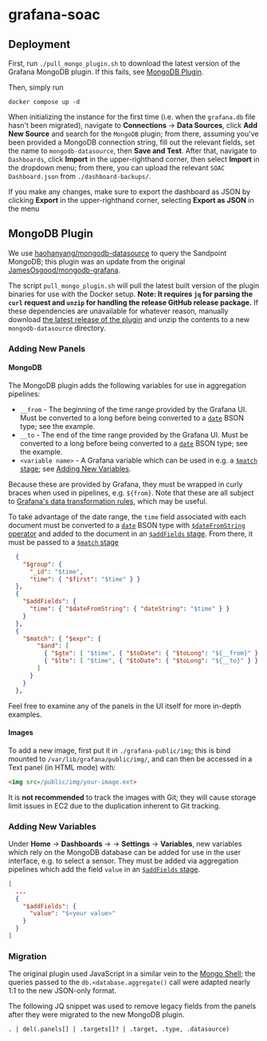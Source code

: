 # grafana-soac
## Deployment
First, run `./pull_mongo_plugin.sh` to download the latest version of the Grafana MongoDB plugin. If this fails, see [MongoDB Plugin](#mongodb-plugin).

Then, simply run
```
docker compose up -d
```

When initializing the instance for the first time (i.e. when the `grafana.db` file hasn't been migrated), navigate to **Connections** -> **Data Sources**, click **Add New Source** and search for the `MongoDB` plugin; from there, assuming you've been provided a MongoDB connection string, fill out the relevant fields, set the name to `mongodb-datasource`, then **Save and Test**. After that, navigate to `Dashboards`, click **Import** in the upper-righthand corner, then select **Import** in the dropdown menu; from there, you can upload the relevant `SOAC Dashboard.json` from `./dashboard-backups/`.

If you make any changes, make sure to export the dashboard as JSON by clicking **Export** in the upper-righthand corner, selecting **Export as JSON** in the menu

## MongoDB Plugin
We use [haohanyang/mongodb-datasource](https://github.com/haohanyang/mongodb-datasource/) to query the Sandpoint MongoDB; this plugin was an update from the original [JamesOsgood/mongodb-grafana](https://github.com/JamesOsgood/mongodb-grafana).

The script `pull_mongo_plugin.sh` will pull the latest built version of the plugin binaries for use with the Docker setup. **Note: It requires `jq` for parsing the `curl` request and `unzip` for handling the release GitHub release package.** If these dependencies are unavailable for whatever reason, manually download [the latest release of the plugin](https://github.com/haohanyang/mongodb-datasource/releases/latest) and unzip the contents to a new `mongodb-datasource` directory.

### Adding New Panels
#### MongoDB
The MongoDB plugin adds the following variables for use in aggregation pipelines:
- `__from` - The beginning of the time range provided by the Grafana UI. Must be converted to a long before being converted to a [`date`](https://www.mongodb.com/docs/manual/reference/bson-types/#std-label-document-bson-type-date) BSON type; see the example.
- `__to` - The end of the time range provided by the Grafana UI. Must be converted to a long before being converted to a [`date`](https://www.mongodb.com/docs/manual/reference/bson-types/#std-label-document-bson-type-date) BSON type; see the example.
- `<variable name>` - A Grafana variable which can be used in e.g. a [`$match` stage](https://www.mongodb.com/docs/manual/reference/operator/aggregation/match/); see [Adding New Variables](#adding-new-variables).

Because these are provided by Grafana, they must be wrapped in curly braces when used in pipelines, e.g. `${from}`. Note that these are all subject to [Grafana's data transformation rules](https://grafana.com/docs/grafana/latest/panels-visualizations/query-transform-data/transform-data), which may be useful.

To take advantage of the date range, the `time` field associated with each document must be converted to a [`date`](https://www.mongodb.com/docs/manual/reference/bson-types/#std-label-document-bson-type-date) BSON type with [`$dateFromString` operator](https://www.mongodb.com/docs/manual/reference/operator/aggregation/datefromstring/) and added to the document in an [`$addFields` stage](https://www.mongodb.com/docs/manual/reference/operator/aggregation/addFields/). From there, it must be passed to a [`$match` stage](https://www.mongodb.com/docs/manual/reference/operator/aggregation/match/) 
```json
  {
    "$group": {
      "_id": "$time",
      "time": { "$first": "$time" } }
  },
  {
    "$addFields": {
      "time": { "$dateFromString": { "dateString": "$time" } }
    }
  },
  {
    "$match": { "$expr": {
        "$and": [
          { "$gte": [ "$time", { "$toDate": { "$toLong": "${__from}" } } ] },
          { "$lte": [ "$time", { "$toDate": { "$toLong": "${__to}" } } ] }
        ]
      }
    }
  },
```

Feel free to examine any of the panels in the UI itself for more in-depth examples.
#### Images
To add a new image, first put it in `./grafana-public/img`; this is bind mounted to `/var/lib/grafana/public/img/`, and can then be accessed in a Text panel (in HTML mode) with:
```html
<img src=/public/img/your-image.ext>
```
It is **not recommended** to track the images with Git; they will cause storage limit issues in EC2 due to the duplication inherent to Git tracking.

### Adding New Variables
Under **Home** -> **Dashboards** -> **<Dashboard Name>** -> **Settings** -> **Variables**, new variables which rely on the MongoDB database can be added for use in the user interface, e.g. to select a sensor. They must be added via aggregation pipelines which add the field `value` in an [`$addFields` stage](https://www.mongodb.com/docs/manual/reference/operator/aggregation/addFields/).
```json
[
  ...
  {
    "$addFields": {
      "value": "$<your value>"
    }
  }
]
```

### Migration
The original plugin used JavaScript in a similar vein to the [Mongo Shell](https://www.mongodb.com/docs/mongodb-shell/); the queries passed to the `db.<database.aggregate()` call were adapted nearly 1:1 to the new JSON-only format.

The following JQ snippet was used to remove legacy fields from the panels after they were migrated to the new MongoDB plugin.
```jq
. | del(.panels[] | .targets[]? | .target, .type, .datasource)
```
